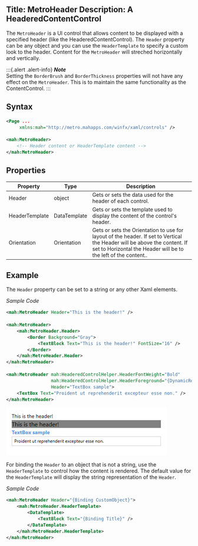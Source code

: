 Title: MetroHeader
Description: A HeaderedContentControl
---

The `MetroHeader` is a UI control that allows content to be displayed with a specified header (like the HeaderedContentControl). The `Header` property can be any object and you can use the `HeaderTemplate` to specify a custom look to the header. Content for the `MetroHeader` will streched horizontally and vertically.

:::{.alert .alert-info}
***Note***  
Setting the `BorderBrush` and `BorderThickness` properties will not have any effect on the `MetroHeader`. This is to maintain the same functionality as the ContentControl.
:::

## Syntax

```xml
<Page ...
     xmlns:mah="http://metro.mahapps.com/winfx/xaml/controls" />

<mah:MetroHeader>
    <!-- Header content or HeaderTemplate content -->
</mah:MetroHeader>
```

## Properties

| Property       | Type         | Description                                                                                                                                                                                 |
|----------------|--------------|---------------------------------------------------------------------------------------------------------------------------------------------------------------------------------------------|
| Header         | object       | Gets or sets the data used for the header of each control.                                                                                                                                  |
| HeaderTemplate | DataTemplate | Gets or sets the template used to display the content of the control's header.                                                                                                              |
| Orientation    | Orientation  | Gets or sets the Orientation to use for layout of the header. If set to Vertical the Header will be above the content. If set to Horizontal the Header will be to the left of the content.. |

## Example

The `Header` property can be set to a string or any other Xaml elements.

_Sample Code_

```xml
<mah:MetroHeader Header="This is the header!" />

<mah:MetroHeader>
    <mah:MetroHeader.Header>
        <Border Background="Gray">
            <TextBlock Text="This is the header!" FontSize="16" />
        </Border>
    </mah:MetroHeader.Header>
</mah:MetroHeader>

<mah:MetroHeader mah:HeaderedControlHelper.HeaderFontWeight="Bold"
                 mah:HeaderedControlHelper.HeaderForeground="{DynamicResource MahApps.Brushes.Accent}"
                 Header="TextBox sample">
    <TextBox Text="Proident ut reprehenderit excepteur esse non." />
</mah:MetroHeader>

```

![](images/metroheader.png)

For binding the `Header` to an object that is not a string, use the `HeaderTemplate` to control how the content is rendered. The default value for the `HeaderTemplate` will display the string representation of the `Header`.

_Sample Code_

```xml
<mah:MetroHeader Header="{Binding CustomObject}">
    <mah:MetroHeader.HeaderTemplate>
        <DataTemplate>
            <TextBlock Text="{Binding Title}" />
        </DataTemplate>
    </mah:MetroHeader.HeaderTemplate>
</mah:MetroHeader>
```
